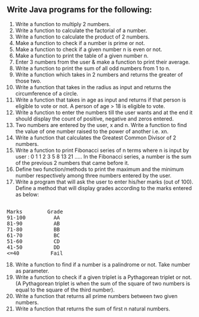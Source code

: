 ## Write Java programs for the following:

1. Write a function to multiply 2 numbers.
2. Write a function to calculate the factorial of a number.
3. Write a function to calculate the product of 2 numbers.
4. Make a function to check if a number is prime or not.
5. Make a function to check if a given number n is even or not.
6. Make a function to print the table of a given number n.
7. Enter 3 numbers from the user & make a function to print their average.
8. Write a function to print the sum of all odd numbers from 1 to n.
9. Write a function which takes in 2 numbers and returns the greater of those two.
10. Write a function that takes in the radius as input and returns the circumference of a circle.
11. Write a function that takes in age as input and returns if that person is eligible to vote or not. A person of age > 18 is eligible to vote.
12. Write a function to enter the numbers till the user wants and at the end it should display the count of positive, negative and zeros entered. 
13. Two numbers are entered by the user, x and n. Write a function to find the value of one number raised to the power of another i.e. xn.
14. Write a function that calculates the Greatest Common Divisor of 2 numbers.
15. Write a function to print Fibonacci series of n terms where n is input by user :
0 1 1 2 3 5 8 13 21 ..... In the Fibonacci series, a number is the sum of the previous 2 numbers that came before it.
16. Define two function/methods to print the maximum and the minimum number respectively among three numbers entered by the user.
17. Write a program that will ask the user to enter his/her marks (out of 100). Define a method that will display grades according to the marks entered as below:
<pre> 
Marks        Grade 
91-100         AA 
81-90          AB 
71-80          BB 
61-70          BC 
51-60          CD 
41-50          DD 
<=40          Fail 
</pre>
18. Write a function to find if a number is a palindrome or not. Take number as parameter.
19. Write a function to check if a given triplet is a Pythagorean triplet or not. (A Pythagorean triplet is when the sum of the square of two numbers is equal to the square of the third number).
20. Write a function that returns all prime numbers between two given numbers.
21. Write a function that returns the sum of first n natural numbers.

